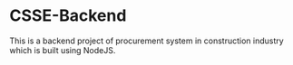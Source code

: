 # CSSE-Backend

This is a backend project of procurement system in construction industry which is built using NodeJS.
